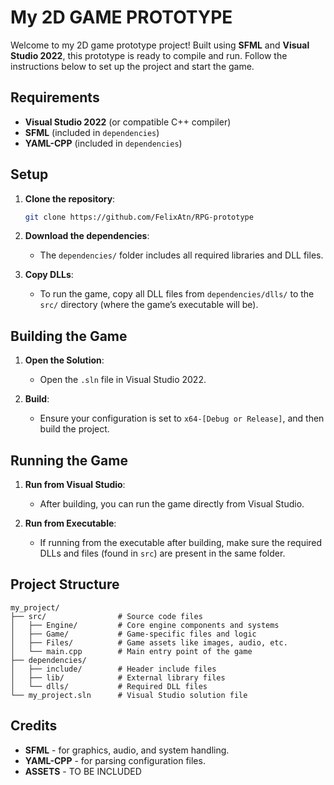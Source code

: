 # My 2D GAME PROTOTYPE 

Welcome to my 2D game prototype project! Built using **SFML** and **Visual Studio 2022**, this prototype is ready to compile and run. Follow the instructions below to set up the project and start the game.

## Requirements

- **Visual Studio 2022** (or compatible C++ compiler)
- **SFML** (included in `dependencies`)
- **YAML-CPP** (included in `dependencies`)

## Setup

1. **Clone the repository**:
   ```bash
   git clone https://github.com/FelixAtn/RPG-prototype
   ```

2. **Download the dependencies**:
   - The `dependencies/` folder includes all required libraries and DLL files.

3. **Copy DLLs**:
   - To run the game, copy all DLL files from `dependencies/dlls/` to the `src/` directory (where the game’s executable will be).

## Building the Game

1. **Open the Solution**:
   - Open the `.sln` file in Visual Studio 2022.

2. **Build**:
   - Ensure your configuration is set to `x64-[Debug or Release]`, and then build the project.

## Running the Game

1. **Run from Visual Studio**:
   - After building, you can run the game directly from Visual Studio.

2. **Run from Executable**:
   - If running from the executable after building, make sure the required DLLs and files (found in `src`) are present in the same folder.

## Project Structure

```
my_project/
├── src/                # Source code files
│   ├── Engine/         # Core engine components and systems
│   ├── Game/           # Game-specific files and logic
│   ├── Files/          # Game assets like images, audio, etc.
│   └── main.cpp        # Main entry point of the game
├── dependencies/
│   ├── include/        # Header include files
│   ├── lib/            # External library files
│   └── dlls/           # Required DLL files
└── my_project.sln      # Visual Studio solution file
```

## Credits
- **SFML** - for graphics, audio, and system handling.
- **YAML-CPP** - for parsing configuration files.
- **ASSETS** - TO BE INCLUDED
